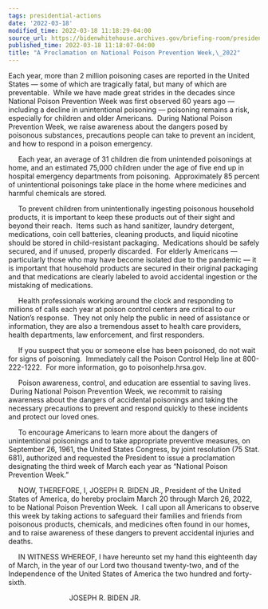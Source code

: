 ```yaml
---
tags: presidential-actions
date: '2022-03-18'
modified_time: 2022-03-18 11:18:29-04:00
source_url: https://bidenwhitehouse.archives.gov/briefing-room/presidential-actions/2022/03/18/a-proclamation-on-national-poison-prevention-week-2022/
published_time: 2022-03-18 11:18:07-04:00
title: "A Proclamation on National Poison Prevention Week,\_2022"
---
```

 
Each year, more than 2 million poisoning cases are reported in the
United States — some of which are tragically fatal, but many of which
are preventable.  While we have made great strides in the decades since
National Poison Prevention Week was first observed 60 years ago —
including a decline in unintentional poisoning — poisoning remains a
risk, especially for children and older Americans.  During National
Poison Prevention Week, we raise awareness about the dangers posed by
poisonous substances, precautions people can take to prevent an
incident, and how to respond in a poison emergency.

     Each year, an average of 31 children die from unintended poisonings
at home, and an estimated 75,000 children under the age of five end up
in hospital emergency departments from poisoning.  Approximately 85
percent of unintentional poisonings take place in the home where
medicines and harmful chemicals are stored.

     To prevent children from unintentionally ingesting poisonous
household products, it is important to keep these products out of their
sight and beyond their reach.  Items such as hand sanitizer, laundry
detergent, medications, coin cell batteries, cleaning products, and
liquid nicotine should be stored in child-resistant packaging. 
Medications should be safely secured, and if unused, properly
discarded.  For elderly Americans — particularly those who may have
become isolated due to the pandemic — it is important that household
products are secured in their original packaging and that medications
are clearly labeled to avoid accidental ingestion or the mistaking of
medications.

     Health professionals working around the clock and responding to
millions of calls each year at poison control centers are critical to
our Nation’s response.  They not only help the public in need of
assistance or information, they are also a tremendous asset to health
care providers, health departments, law enforcement, and first
responders.

     If you suspect that you or someone else has been poisoned, do not
wait for signs of poisoning.  Immediately call the Poison Control Help
line at 800-222-1222.  For more information, go to poisonhelp.hrsa.gov.

     Poison awareness, control, and education are essential to saving
lives.  During National Poison Prevention Week, we recommit to raising
awareness about the dangers of accidental poisonings and taking the
necessary precautions to prevent and respond quickly to these incidents
and protect our loved ones.

     To encourage Americans to learn more about the dangers of
unintentional poisonings and to take appropriate preventive measures, on
September 26, 1961, the United States Congress, by joint resolution (75
Stat. 681), authorized and requested the President to issue a
proclamation designating the third week of March each year as “National
Poison Prevention Week.”

     NOW, THEREFORE, I, JOSEPH R. BIDEN JR., President of the United
States of America, do hereby proclaim March 20 through March 26, 2022,
to be National Poison Prevention Week.  I call upon all Americans to
observe this week by taking actions to safeguard their families and
friends from poisonous products, chemicals, and medicines often found in
our homes, and to raise awareness of these dangers to prevent accidental
injuries and deaths.

     IN WITNESS WHEREOF, I have hereunto set my hand this eighteenth day
of March, in the year of our Lord two thousand twenty-two, and of the
Independence of the United States of America the two hundred and
forty-sixth.

                               JOSEPH R. BIDEN JR.
